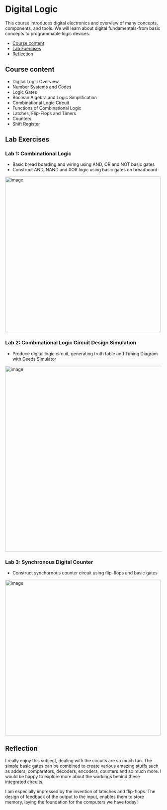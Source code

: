 # Digital Logic
This course introduces digital electronics and overview of many concepts, components, and tools. We will learn about digital fundamentals-from basic concepts to programmable logic devices.

- [Course content](#course-content)
- [Lab Exercises](#lab-exercises)
- [Reflection](#reflection)

## Course content
- Digital Logic Overview
- Number Systems and Codes
- Logic Gates
- Boolean Algebra and Logic Simplification
- Combinational Logic Circuit
- Functions of Combinational Logic
- Latches, Flip-Flops and Timers
- Counters
- Shift Register

## Lab Exercises
### Lab 1: Combinational Logic
- Basic bread boarding and wiring using AND, OR and NOT basic gates
- Construct AND, NAND and XOR logic using basic gates on breadboard
<img width="500" alt="image" src="https://github.com/Yuylam/semester-1/assets/147635499/6d5303c7-b4bc-4219-949d-1a2b0426051b">

### Lab 2: Combinational Logic Circuit Design Simulation
- Produce digital logic circuit, generating truth table and Timing Diagram with Deeds Simulator
<img width="597" alt="image" src="https://github.com/Yuylam/semester-1/assets/147635499/9ab5d0be-1759-45ce-85b7-d7eaec1481a4">

### Lab 3: Synchronous Digital Counter
- Construct synchornous counter circuit using flip-flops and basic gates
<img width="500" alt="image" src="https://github.com/Yuylam/semester-1/assets/147635499/17f3ed82-a28b-44bc-8e2d-18a68eb3da5d">

## Reflection
I really enjoy this subject, dealing with the circuits are so much fun. The simple basic gates can be combined to create various amazing stuffs such as adders, comparators, decoders, encoders, counters and so much more. I would be happy to explore more about the workings behind these integrated circuits.   

I am especially impressed by the invention of lateches and flip-flops. The design of feedback of the output to the input, enables them to store memory, laying the foundation for the computers we have today! 

